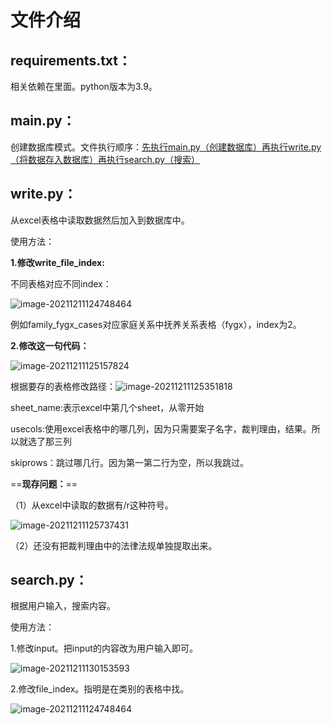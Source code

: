 # 文件介绍

## requirements.txt：

相关依赖在里面。python版本为3.9。

## main.py：

创建数据库模式。文件执行顺序：<u>先执行main.py（创建数据库）再执行write.py（将数据存入数据库）再执行search.py（搜索）</u>

## write.py：

从excel表格中读取数据然后加入到数据库中。

使用方法：

**1.修改write_file_index:**

不同表格对应不同index：

![image-20211211124748464](C:\Users\hasee\AppData\Roaming\Typora\typora-user-images\image-20211211124748464.png)

例如family_fygx_cases对应家庭关系中抚养关系表格（fygx），index为2。

**2.修改这一句代码：**

![image-20211211125157824](C:\Users\hasee\AppData\Roaming\Typora\typora-user-images\image-20211211125157824.png)

根据要存的表格修改路径：![image-20211211125351818](C:\Users\hasee\AppData\Roaming\Typora\typora-user-images\image-20211211125351818.png)

sheet_name:表示excel中第几个sheet，从零开始

usecols:使用excel表格中的哪几列，因为只需要案子名字，裁判理由，结果。所以就选了那三列

skiprows：跳过哪几行。因为第一第二行为空，所以我跳过。

==**现存问题：**==

（1）从excel中读取的数据有/r这种符号。

![image-20211211125737431](C:\Users\hasee\AppData\Roaming\Typora\typora-user-images\image-20211211125737431.png)



（2）还没有把裁判理由中的法律法规单独提取出来。

## search.py：

根据用户输入，搜索内容。

使用方法：

1.修改input。把input的内容改为用户输入即可。

![image-20211211130153593](C:\Users\hasee\AppData\Roaming\Typora\typora-user-images\image-20211211130153593.png)

2.修改file_index。指明是在类别的表格中找。

![image-20211211124748464](C:\Users\hasee\AppData\Roaming\Typora\typora-user-images\image-20211211124748464.png)